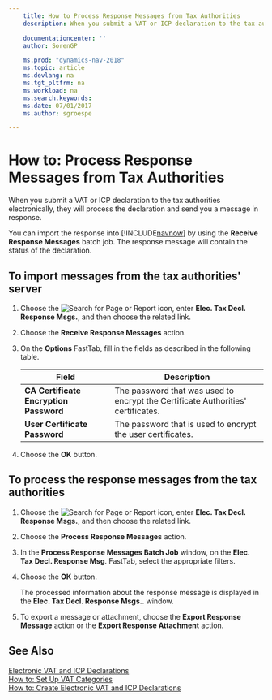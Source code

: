 ```yaml
---
    title: How to Process Response Messages from Tax Authorities
    description: When you submit a VAT or ICP declaration to the tax authorities electronically, they will process the declaration and send you a message in response.

    documentationcenter: ''
    author: SorenGP

    ms.prod: "dynamics-nav-2018"
    ms.topic: article
    ms.devlang: na
    ms.tgt_pltfrm: na
    ms.workload: na
    ms.search.keywords:
    ms.date: 07/01/2017
    ms.author: sgroespe

---
```

# How to: Process Response Messages from Tax Authorities
When you submit a VAT or ICP declaration to the tax authorities electronically, they will process the declaration and send you a message in response.  

You can import the response into [!INCLUDE[navnow](../../includes/navnow_md.md)] by using the **Receive Response Messages** batch job. The response message will contain the status of the declaration.  

## To import messages from the tax authorities' server  

1.  Choose the ![Search for Page or Report](../../media/ui-search/search_small.png "Search for Page or Report icon") icon, enter **Elec. Tax Decl. Response Msgs.**, and then choose the related link.  
2.  Choose the **Receive Response Messages** action.  
3.  On the **Options** FastTab, fill in the fields as described in the following table.  

    |Field|Description|  
    |---------------------------------|---------------------------------------|  
    |**CA Certificate Encryption Password**|The password that was used to encrypt the Certificate Authorities' certificates.|  
    |**User Certificate Password**|The password that is used to encrypt the user certificates.|  

4.  Choose the **OK** button.  

## To process the response messages from the tax authorities  

1.  Choose the ![Search for Page or Report](../../media/ui-search/search_small.png "Search for Page or Report icon") icon, enter **Elec. Tax Decl. Response Msgs.**, and then choose the related link.  
2.  Choose the **Process Response Messages** action.  
3.  In the **Process Response Messages Batch Job** window, on the **Elec. Tax Decl. Response Msg**. FastTab, select the appropriate filters.  
4.  Choose the **OK** button.  

    The processed information about the response message is displayed in the **Elec. Tax Decl. Response Msgs.**. window.  

5.  To export a message or attachment, choose the **Export Response Message** action or the **Export Response Attachment** action.  

## See Also  
 [Electronic VAT and ICP Declarations](electronic-vat-and-icp-declarations.md)   
 [How to: Set Up VAT Categories](how-to-set-up-vat-categories.md)   
 [How to: Create Electronic VAT and ICP Declarations](how-to-create-electronic-vat-and-icp-declarations.md)   
 
